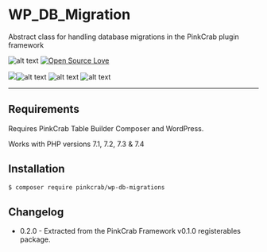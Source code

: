 # WP_DB_Migration
Abstract class for handling database migrations in the PinkCrab plugin framework


![alt text](https://img.shields.io/badge/Current_Version-0.2.0-yellow.svg?style=flat " ") 
[![Open Source Love](https://badges.frapsoft.com/os/mit/mit.svg?v=102)]()

![](https://github.com/Pink-Crab/WP_DB_Migration/workflows/PinkCrab_GitHub_CI/badge.svg " ")![alt text](https://img.shields.io/badge/PHPStan-level%208-brightgreen.svg?style=flat " ")
![alt text](https://img.shields.io/badge/WP_PHPUnit-V5-brightgreen.svg?style=flat " ")
![alt text](https://img.shields.io/badge/PHPCS-WP_Extra-brightgreen.svg?style=flat " ")

 

***********************************************

## Requirements

Requires PinkCrab Table Builder Composer and WordPress.

Works with PHP versions 7.1, 7.2, 7.3 & 7.4

## Installation

``` bash
$ composer require pinkcrab/wp-db-migrations
```

## Changelog

* 0.2.0 - Extracted from the PinkCrab Framework v0.1.0 registerables package.


